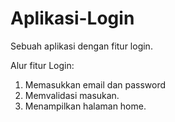 # Aplikasi-Login
Sebuah aplikasi dengan fitur login.

Alur fitur Login:

1. Memasukkan email dan password
2. Memvalidasi masukan.
3. Menampilkan halaman home.
